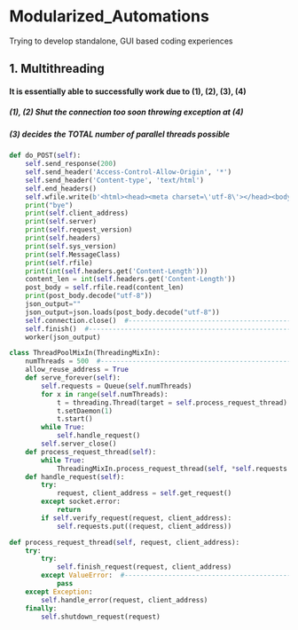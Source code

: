 # Modularized_Automations
Trying to develop standalone, GUI based coding experiences

## 1. Multithreading 
#### It is essentially able to successfully work due to (1), (2), (3), (4)
##### (1), (2) Shut the connection too soon throwing exception at (4)
##### (3) decides the TOTAL number of parallel threads possible

```python
def do_POST(self):
	self.send_response(200)
	self.send_header('Access-Control-Allow-Origin', '*')
	self.send_header('Content-type', 'text/html')					   
	self.end_headers()
	self.wfile.write(b'<html><head><meta charset=\'utf-8\'></head><body></body></html>')
	print("bye")
	print(self.client_address)
	print(self.server)
	print(self.request_version)
	print(self.headers)
	print(self.sys_version)
	print(self.MessageClass)
	print(self.rfile)
	print(int(self.headers.get('Content-Length')))
	content_len = int(self.headers.get('Content-Length'))
	post_body = self.rfile.read(content_len)
	print(post_body.decode("utf-8"))
	json_output=""
	json_output=json.loads(post_body.decode("utf-8"))
	self.connection.close()  #------------------------------------------------------------- (1)
	self.finish()  #----------------------------------------------------------------------- (2)
	worker(json_output)
```
	
```python
class ThreadPoolMixIn(ThreadingMixIn):
	numThreads = 500  #-------------------------------------------------------------------- (3)
	allow_reuse_address = True
	def serve_forever(self):
		self.requests = Queue(self.numThreads)
		for x in range(self.numThreads):
			t = threading.Thread(target = self.process_request_thread)
			t.setDaemon(1)
			t.start()
		while True:
			self.handle_request()
		self.server_close()
	def process_request_thread(self):
		while True:
			ThreadingMixIn.process_request_thread(self, *self.requests.get())
	def handle_request(self):
		try:
			request, client_address = self.get_request()
		except socket.error:
			return
		if self.verify_request(request, client_address):
			self.requests.put((request, client_address))
```
```python
def process_request_thread(self, request, client_address):
	try:
		try:
			self.finish_request(request, client_address)
		except ValueError:  #---------------------------------------------------------- (4)
			pass
	except Exception:
		self.handle_error(request, client_address)
	finally:
		self.shutdown_request(request)
```
